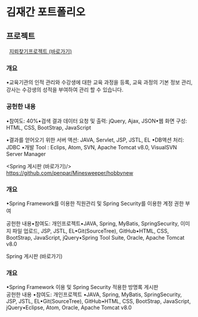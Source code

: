 # 김재간 포트폴리오    

## 프로젝트     
 
<a href="https://github.com/penpar/Minesweeper"> 지뢰찾기프로젝트 (바로가기)</a>

### 개요

•교육기관의 인적 관리와 수강생에 대한 교육 과정을 등록, 교육 과정의 기본 정보 관리, 강사는 수강생의 성적을 부여하여 관리 할 수 있습니다.     

### 공헌한 내용

•참여도: 40%•검색 결과 데이터 요청 및 출력: jQuery, Ajax, JSON•웹 화면 구성: HTML, CSS, BootStrap, JavaScript

•결과를 얻어오기 위한 서버 액션: JAVA, Servlet, JSP, JSTL, EL
•DB액션 처리: JDBC
•개발 Tool : Eclips, Atom, SVN, Apache Tomcat v8.0, VisualSVN Server Manager          

<Spring 게시판 (바로가기)/> <https://github.com/penpar/Minesweeper/hobbynew>

### 개요

•Spring Framework를 이용한 직원관리 및 Spring Security를 이용한 계정 권한 부여  

공헌한 내용•참여도: 개인프로젝트•JAVA, Spring, MyBatis, SpringSecurity, 이미지 파일 업로드, JSP, JSTL, EL•Git(SourceTree), GitHub•HTML, CSS, BootStrap, JavaScript, jQuery•Spring Tool Suite, Oracle, Apache Tomcat v8.0          

Spring 게시판 (바로가기)     
### 개요
•Spring Framework 이용 및 Spring Security 적용한 방명록 게시판     
공헌한 내용
•참여도: 개인프로젝트
•JAVA, Spring, MyBatis, SpringSecurity, JSP, JSTL, EL•Git(SourceTree), GitHub•HTML, CSS, BootStrap, JavaScript, jQuery•Eclipse, Atom, Oracle, Apache Tomcat v8.0     
